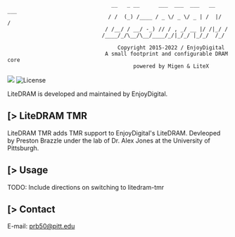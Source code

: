 ```
                                 __   _ __      ___  ___  ___   __  ___
                                / /  (_) /____ / _ \/ _ \/ _ | /  |/  /
                               / /__/ / __/ -_) // / , _/ __ |/ /|_/ /
                              /____/_/\__/\__/____/_/|_/_/ |_/_/  /_/

                                   Copyright 2015-2022 / EnjoyDigital
                               A small footprint and configurable DRAM core
                                        powered by Migen & LiteX
```

[![](https://github.com/Pitt-JonesLab/litedram-tmr/workflows/ci/badge.svg)](https://github.com/enjoy-digital/litedram/actions) ![License](https://img.shields.io/badge/License-BSD%202--Clause-orange.svg)

LiteDRAM is developed and maintained by EnjoyDigital.

[> LiteDRAM TMR
--------
LiteDRAM TMR adds TMR support to EnjoyDigital's LiteDRAM. Devleoped by Preston Brazzle under the lab of Dr. Alex Jones at the University of Pittsburgh.

[> Usage
------------------
TODO: Include directions on switching to litedram-tmr

[> Contact
----------
E-mail: prb50@pitt.edu
